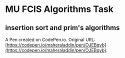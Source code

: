 # MU FCIS Algorithms Task

## insertion sort and prim's algorithms

A Pen created on CodePen.io. Original URL: [https://codepen.io/maheraladdin/pen/OJEBqyb](https://codepen.io/maheraladdin/pen/OJEBqyb).

